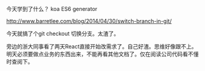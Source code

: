 今天学到了什么？
koa
ES6 generator

http://www.barretlee.com/blog/2014/04/30/switch-branch-in-git/

今天就搞了个git checkout 切换分支。太渣了。

旁边的浙大同事看了两天React直接开始改需求了。自己好渣。思维好像跟不上。
明天必须要做点业务的东西出来，不能再看其他文档了。仅在阅读公司代码看不懂时查阅下。